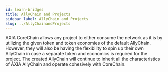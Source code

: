 ```yaml
---
id: learn-bridges
title: AllyChain and Projects
sidebar_label: AllyChain and Projects
slug: ../AllyChainandProjects
---
```


AXIA CoreChain allows any project to either consume the network as it is by utilizing the given token and token economies of the default AllyChain. However, they will also be having the flexibility to spin up their own AllyChain in case a separate token and economics is required for the project. The created AllyChain will continue to inherit all the characteristics of AXIA AllyChain and operate cohesively with CoreChain.
